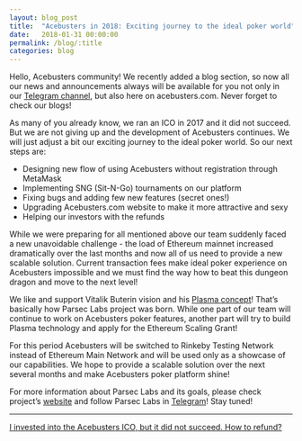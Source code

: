 ```yaml
---
layout: blog_post
title:  "Acebusters in 2018: Exciting journey to the ideal poker world"
date:   2018-01-31 00:00:00
permalink: /blog/:title
categories: blog
---
```


Hello, Acebusters community! We recently added a blog section, so now all our news and announcements always will be available for you not only in our [Telegram channel](https://t.me/acebusters), but also here on acebusters.com. Never forget to check our blogs!

As many of you already know, we ran an ICO in 2017 and it did not succeed. But we are not giving up and the development of Acebusters continues. We will just adjust a bit our exciting journey to the ideal poker world. So our next steps are:

- Designing new flow of using Acebusters without registration through MetaMask
- Implementing SNG (Sit-N-Go) tournaments on our platform
- Fixing bugs and adding few new features (secret ones!)
- Upgrading Acebusters.com website to make it more attractive and sexy
- Helping our investors with the refunds

While we were preparing for all mentioned above our team suddenly faced a new unavoidable challenge - the load of Ethereum mainnet increased dramatically over the last months and now all of us need to provide a new scalable solution. Current transaction fees make ideal poker experience on Acebusters impossible and we must find the way how to beat this dungeon dragon and move to the next level!

We like and support Vitalik Buterin vision and his [Plasma concept](https://plasma.io/)!
That’s basically how Parsec Labs project was born. While one part of our team will continue to work on Acebusters poker features, another part will try to build Plasma technology and apply for the Ethereum Scaling Grant!

For this period Acebusters will be switched to Rinkeby Testing Network instead of Ethereum Main Network and will be used only as a showcase of our capabilities. We hope to provide a scalable solution over the next several months and make Acebusters poker platform shine!

For more information about Parsec Labs and its goals, please check project’s [website](http://www.parseclabs.org) and follow Parsec Labs in [Telegram](https://t.me/parseclabs)! Stay tuned!  

---

[I invested into the Acebusters ICO, but it did not succeed. How to refund?](/blog/how-to-refund)
